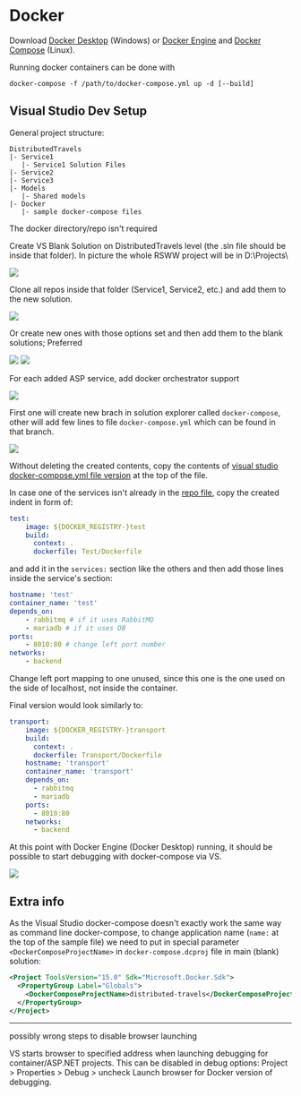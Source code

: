 # Docker

Download [Docker Desktop](https://docs.docker.com/desktop/windows/install/) (Windows) or [Docker Engine](https://docs.docker.com/engine/install/) and [Docker Compose](https://docs.docker.com/compose/install/) (Linux).

Running docker containers can be done with
```
docker-compose -f /path/to/docker-compose.yml up -d [--build]
```
## Visual Studio Dev Setup
General project structure:
```
DistributedTravels
|- Service1
   |- Service1 Solution Files
|- Service2
|- Service3
|- Models
   |- Shared models
|- Docker
   |- sample docker-compose files
```

The docker directory/repo isn't required

Create VS Blank Solution on DistributedTravels level (the .sln file should be inside that folder). In picture the whole RSWW project will be in D:\Projects\

![](pics/create_blank.png)

Clone all repos inside that folder (Service1, Service2, etc.) and add them to the new solution.

![](pics/add_project.png)

Or create new ones with those options set and then add them to the blank solutions; Preferred 

![](pics/new_asp_1.png)
![](pics/new_asp_2.png)

For each added ASP service, add docker orchestrator support

![](pics/add_docker.png)

First one will create new brach in solution explorer called `docker-compose`, other will add few lines to file `docker-compose.yml` which can be found in that branch.

![](pics/vs_compose.png)

Without deleting the created contents, copy the contents of [visual studio docker-compose.yml file version](./docker-compose.visualstudio.yml) at the top of the file.

In case one of the services isn't already in the [repo file](./docker-compose.visualstudio.yml), copy the created indent in form of:
```yaml
test:
    image: ${DOCKER_REGISTRY-}test
    build:
      context: .
      dockerfile: Test/Dockerfile
```
and add it in the `services:` section like the others and then add those lines inside the service's section:
```yaml
hostname: 'test'
container_name: 'test'
depends_on:
    - rabbitmq # if it uses RabbitMQ
    - mariadb # if it uses DB
ports:
    - 8010:80 # change left port number
networks:
    - backend
```
Change left port mapping to one unused, since this one is the one used on the side of localhost, not inside the container.

Final version would look similarly to:
```yaml
transport:
    image: ${DOCKER_REGISTRY-}transport
    build:
      context: .
      dockerfile: Transport/Dockerfile
    hostname: 'transport'
    container_name: 'transport'
    depends_on:
      - rabbitmq
      - mariadb
    ports:
      - 8010:80
    networks:
      - backend
```

At this point with Docker Engine (Docker Desktop) running, it should be possible to start debugging with docker-compose via VS.

![](pics/debug.png)

## Extra info
As the Visual Studio docker-compose doesn't exactly work the same way as command line docker-compose, to change application name (`name:` at the top of the sample file) we need to put in special parameter `<DockerComposeProjectName>` in `docker-compose.dcproj` file in main (blank) solution:
```xml
<Project ToolsVersion="15.0" Sdk="Microsoft.Docker.Sdk">
  <PropertyGroup Label="Globals">
    <DockerComposeProjectName>distributed-travels</DockerComposeProjectName>
  </PropertyGroup>
</Project>
```

-------------------------------
possibly wrong steps to disable browser launching

VS starts browser to specified address when launching debugging for container/ASP.NET projects. This can be disabled in debug options: Project > Properties > Debug > uncheck Launch browser for Docker version of debugging.